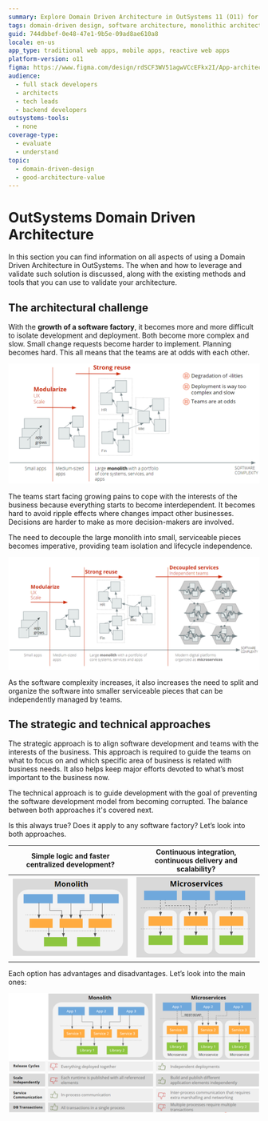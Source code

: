```yaml
---
summary: Explore Domain Driven Architecture in OutSystems 11 (O11) for managing complex software development and deployment.
tags: domain-driven design, software architecture, monolithic architecture, services decoupling, complex software systems
guid: 744dbbef-0e48-47e1-9b5e-09ad8ae610a8
locale: en-us
app_type: traditional web apps, mobile apps, reactive web apps
platform-version: o11
figma: https://www.figma.com/design/rdSCF3WV51agwVCcEFkx2I/App-architecture?node-id=5-39&t=bB3MvYj2DPjavxZe-1
audience:
  - full stack developers
  - architects
  - tech leads
  - backend developers
outsystems-tools:
  - none
coverage-type:
  - evaluate
  - understand
topic:
  - domain-driven-design
  - good-architecture-value
---
```


# OutSystems Domain Driven Architecture

In this section you can find information on all aspects of using a Domain Driven Architecture in OutSystems. The when and how to leverage and validate such solution is discussed, along with the existing methods and tools that you can use to validate your architecture.

## The architectural challenge

With the **growth of a software factory**, it becomes more and more difficult to isolate development and deployment. Both become more complex and slow. Small change requests become harder to implement. Planning becomes hard. This all means that the teams are at odds with each other. 

![Illustration of the complexity and interdependency in software development.](images/outsystems_domain_driven_architecture_0.png "Complexity in Software Development")

The teams start facing growing pains to cope with the interests of the business because everything starts to become interdependent. It becomes hard to avoid ripple effects where changes impact other businesses. Decisions are harder to make as more decision-makers are involved. 

The need to decouple the large monolith into small, serviceable pieces becomes imperative, providing team isolation and lifecycle independence.

![Diagram showing the transition from a monolithic architecture to decoupled services.](images/outsystems_domain_driven_architecture_1.png "Decoupling Monolithic Architecture")

As the software complexity increases, it also increases the need to split and organize the software into smaller serviceable pieces that can be independently managed by teams.

## The strategic and technical approaches

The strategic approach is to align software development and teams with the interests of the business. This approach is required to guide the teams on what to focus on and which specific area of business is related with business needs. It also helps keep major efforts devoted to what’s most important to the business now.

The technical approach is to guide development with the goal of preventing the software development model from becoming corrupted. The balance between both approaches it's covered next.

Is this always true? Does it apply to any software factory? Let’s look into both approaches.

|Simple logic and faster centralized development?|Continuous integration, continuous delivery and scalability?|
|--|--|
|![Graphic representing a centralized development model with simple logic and faster development.](images/outsystems_domain_driven_architecture_2.png "Centralized Development Model")|![Graphic representing a model with continuous integration, continuous delivery, and scalability.](images/outsystems_domain_driven_architecture_3.png "Continuous Integration and Delivery Model")|

   
Each option has advantages and disadvantages. Let’s look into the main ones:

![Comparative diagrams showing the evolution of software complexity from small apps to large monoliths and decoupled services.](images/outsystems_domain_driven_architecture_4.png "Software Complexity and Architecture")

